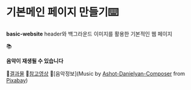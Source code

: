 # 기본메인 페이지 만들기⌨️
**basic-website**
header와 백그라운드 이미지를 활용한 기본적인 웹 페이지

📚


**음악이 재생될 수 있습니다**


📌[결과물](https://basic-website.aeuj.repl.co)
📌[참고영상](https://www.youtube.com/watch?v=33UvhCoPrmc&list=PL-eeIUD86IjSyxTbGT7wY3Hie_HA5bKvg&index=3)
📌[음악정보](Music by <a href="https://pixabay.com/ko/users/ashot-danielyan-composer-27049680/?utm_source=link-attribution&utm_medium=referral&utm_campaign=music&utm_content=131746">Ashot-Danielyan-Composer</a> from <a href="https://pixabay.com/music//?utm_source=link-attribution&utm_medium=referral&utm_campaign=music&utm_content=131746">Pixabay</a>)
